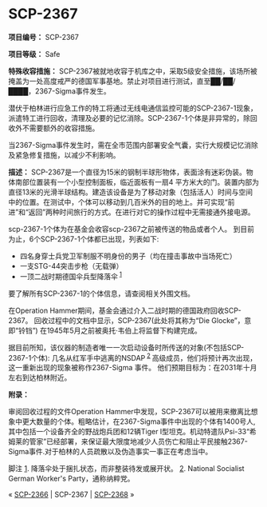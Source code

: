# SCP-2367
                        


**项目编号：**  SCP-2367

**项目等级：**  Safe

**特殊收容措施：** SCP-2367被就地收容于机库之中，采取5级安全措施，该场所被掩盖为一处高度戒严的德国军事基地。禁止对项目进行测试，直至██/██/████，2367-Sigma事件发生。

潜伏于柏林进行应急工作的特工将通过无线电通信监控可能的SCP-2367-1现象，派遣特工进行回收，清理及必要的记忆消除。SCP-2367-1个体是非异常的，除回收外不需要额外的收容措施。

当2367-Sigma事件发生时，需在全市范围内部署安全气囊，实行大规模记忆消除及紧急修复措施，以减少不利影响。

**描述：** SCP-2367是一个直径为15米的钢制半球形物体，表面涂有迷彩伪装。物体南部位置装有一个小型控制面板，临近面板有一扇4 平方米大的门。装置内部为直径13米的光滑半球结构。建造该设备是为了移动对象（包括活人）时间与空间中的位置。在测试中，个体可以移动到几百米外的目的地上。并可实现“前进”和“返回”两种时间旅行的方式。在进行对它的操作过程中无需接通外接电源。

scp-2367-1个体为在基金会收容scp-2367之前被传送的物品或者个人。 到目前为止，6个SCP-2367-1个体都已出现，列表如下:

- 四名身穿士兵党卫军制服不明身份的男子（均在撞击事故中当场死亡）
- 一支STG-44突击步枪（无载弹）
- 一顶二战时期德国伞兵型降落伞<sup class='footnoteref'>
 <a shape='rect' class='footnoteref' id='footnoteref-1' href='javascript:;' onclick='WIKIDOT.page.utils.scrollToReference(&apos;footnote-1&apos;)'>1</a>
</sup>

要了解所有SCP-2367-1的个体信息，请查阅相关外围文档。

在Operation Hammer期间，基金会通过介入二战时期的德国政府回收SCP-2367。 回收过程中的文档中显示，SCP-2367(此处将其称为“Die Glocke”，意即“铃铛”) 在1945年5月之前被奥托·韦伯上将监督下构建完成。

据目前所知，该仪器的制造者唯一一次启动设备时所传送的对象(不包括SCP-2367-1个体): 几名从红军手中逃离的NSDAP<sup class='footnoteref'>
 <a shape='rect' class='footnoteref' id='footnoteref-2' href='javascript:;' onclick='WIKIDOT.page.utils.scrollToReference(&apos;footnote-2&apos;)'>2</a>
</sup>高级成员，他们将预计再次出现，这一重新出现的现象被称作2367-Sigma 事件。 他们预期目标为：在2031年十月左右到达柏林附近。

**附录：** 

审阅回收过程的文件Operation Hammer中发现，SCP-2367可以被用来撤离比想象中更大数量的个体。粗略估计，在2367-Sigma事件中出现的个体有1400号人,其中包括一个设备齐全的野战炮兵团和12辆Tiger I型坦克。机动特遣队Psi-33“希姆莱的管家”已经部署，来保证最大限度地减少人员伤亡和阻止平民接触2367-Sigma事件.对于柏林的人员疏散以及伪造事实一事正在考虑当中。


脚注
<a shape='rect' href='javascript:;' onclick='WIKIDOT.page.utils.scrollToReference(&apos;footnoteref-1&apos;)'>1</a>. 降落伞处于捆扎状态，而非整装待发或展开状。
<a shape='rect' href='javascript:;' onclick='WIKIDOT.page.utils.scrollToReference(&apos;footnoteref-2&apos;)'>2</a>. National Socialist German Worker's Party，通称纳粹党。



« [SCP-2366](/scp-2366) | SCP-2367 | <a shape='rect' class='newpage' href='/scp-2368'>SCP-2368</a> »





                    